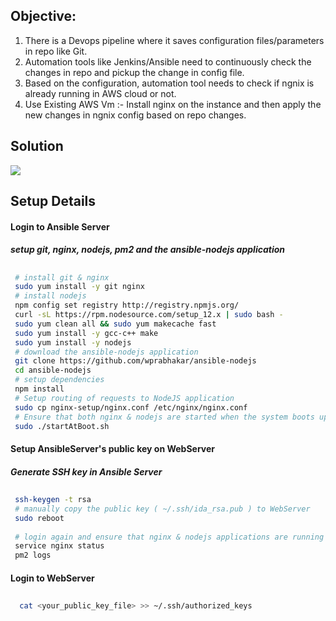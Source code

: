 ## Objective:
1. There is a Devops pipeline where it saves configuration files/parameters in repo like Git.
2. Automation tools like Jenkins/Ansible need to continuously check the changes in repo and
pickup the change in config file.
3. Based on the configuration, automation tool needs to check if ngnix is already running in
AWS cloud or not.
4. Use Existing AWS Vm :- Install nginx on the instance and then apply the new changes in
ngnix config based on repo changes.

## Solution
<img src="https://github.com/wprabhakar/ansible-nodejs/blob/master/docs/Solution.svg">

## Setup Details

####  Login to Ansible Server  
#####  setup git, nginx, nodejs, pm2 and the ansible-nodejs application
#####

##
 ```sh
  # install git & nginx
  sudo yum install -y git nginx
  # install nodejs
  npm config set registry http://registry.npmjs.org/
  curl -sL https://rpm.nodesource.com/setup_12.x | sudo bash -
  sudo yum clean all && sudo yum makecache fast
  sudo yum install -y gcc-c++ make
  sudo yum install -y nodejs
  # download the ansible-nodejs application
  git clone https://github.com/wprabhakar/ansible-nodejs
  cd ansible-nodejs
  # setup dependencies
  npm install
  # Setup routing of requests to NodeJS application
  sudo cp nginx-setup/nginx.conf /etc/nginx/nginx.conf
  # Ensure that both nginx & nodejs are started when the system boots up.
  sudo ./startAtBoot.sh
```

#### Setup AnsibleServer's public key on WebServer
##### Generate SSH key in Ansible Server
##
 ```sh
  ssh-keygen -t rsa
  # manually copy the public key ( ~/.ssh/ida_rsa.pub ) to WebServer
  sudo reboot
  
  # login again and ensure that nginx & nodejs applications are running
  service nginx status
  pm2 logs
```
#### Login to WebServer
##
 ```sh
   cat <your_public_key_file> >> ~/.ssh/authorized_keys
```
   
